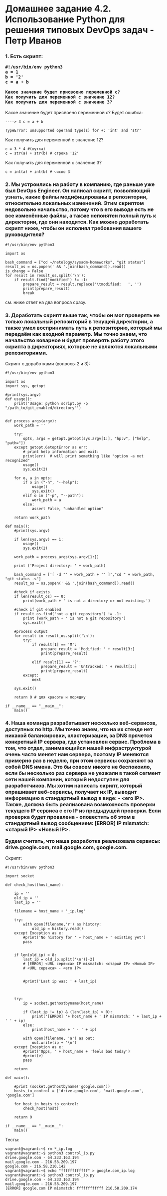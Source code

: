 <h1>Домашнее задание 4.2. Использование Python для решения типовых DevOps задач - Петр Иванов</h1>

<h3>1. Есть скрипт:

	#!/usr/bin/env python3
	a = 1
	b = '2'
	c = a + b
	
	Какое значение будет присвоено переменной c?
	Как получить для переменной c значение 12?
	Как получить для переменной c значение 3?

</h3>

Какое значение будет присвоено переменной c? Будет ошибка: 

	----> 3 c = a + b  

	TypeError: unsupported operand type(s) for +: 'int' and 'str'
	
Как получить для переменной c значение 12?

	с = 3 * 4 #(шутка)
	c = str(a) + str(b) # строка '12'

Как получить для переменной c значение 3?

	c = int(a) + int(b) # число 3

<h3>2. Мы устроились на работу в компанию, где раньше уже был DevOps Engineer. 
Он написал скрипт, позволяющий узнать, какие файлы модифицированы в репозитории, 
относительно локальных изменений. Этим скриптом недовольно начальство, потому 
что в его выводе есть не все изменённые файлы, а также непонятен полный путь к 
директории, где они находятся. Как можно доработать скрипт ниже, чтобы он 
исполнял требования вашего руководителя?</h3>	

~~~python3
#!/usr/bin/env python3

import os

bash_command = ["cd ~/netology/sysadm-homeworks", "git status"]
result_os = os.popen(' && '.join(bash_command)).read()
is_change = False
for result in result_os.split('\n'):
    if result.find('modified') != -1:
        prepare_result = result.replace('\tmodified:   ', '')
        print(prepare_result)
        break
~~~
  
см. ниже ответ на два вопроса сразу. 

<h3>3. Доработать скрипт выше так, чтобы он мог проверять не только локальный репозиторий 
в текущей директории, а также умел воспринимать путь к репозиторию, который мы передаём 
как входной параметр. Мы точно знаем, что начальство коварное и будет проверять работу 
этого скрипта в директориях, которые не являются локальными репозиториями.</h3>

Скрипт с доработками (вопросы 2 и 3):

~~~python3
#!/usr/bin/env python3

import os
import sys, getopt

#print(sys.argv)
def usage():
    print('Usage: python script.py -p "/path_to/git_enabled/directory"')


def process_args(argv):
    work_path = ''

    try:
        opts, args = getopt.getopt(sys.argv[1:], "hp:v", ["help", "path="])
    except getopt.GetoptError as err:
        # print help information and exit:
        print(err)  # will print something like "option -a not recognized"
        usage()
        sys.exit(2)

    for o, a in opts:
        if o in ("-h", "--help"):
            usage()
            sys.exit()
        elif o in ("-p", "--path"):
            work_path = a
        else:
            assert False, "unhandled option"

    return work_path

def main():
    #print(sys.argv)

    if len(sys.argv) == 1:
        usage()
        sys.exit(2)

    work_path = process_args(sys.argv[1:])

    print ('Project directory: ' + work_path)

    bash_command = ['[ -d "' + work_path + '" ]',"cd " + work_path, "git status -s"]
    result_os = os.popen(' && '.join(bash_command)).read()

    #check if exists
    if len(result_os) == 0:
        print(work_path + ' is not a directory or not existing.')

    #check if git enabled
    if result_os.find('not a git repository') != -1:
        print (work_path + ' is not a git repository')
        sys.exit()

    #process output
    for result in result_os.split('\n'):
        try:
            if result[1] == 'M':
                prepare_result = 'Modified: ' + result[3:]
                print(prepare_result)

            elif result[1] == '?':
                prepare_result = 'Untracked: ' + result[3:]
                print(prepare_result)
        except:
            next

    sys.exit()

    return 0 # для красоты и порядку

if __name__ == "__main__":
    main()
~~~


<h3>4. Наша команда разрабатывает несколько веб-сервисов, доступных по http. Мы точно знаем, 
что на их стенде нет никакой балансировки, кластеризации, за DNS прячется конкретный IP сервера, 
где установлен сервис. Проблема в том, что отдел, занимающийся нашей инфраструктурой очень часто 
меняет нам сервера, поэтому IP меняются примерно раз в неделю, при этом сервисы сохраняют за 
собой DNS имена. Это бы совсем никого не беспокоило, если бы несколько раз сервера не уезжали 
в такой сегмент сети нашей компании, который недоступен для разработчиков. Мы хотим написать 
скрипт, который опрашивает веб-сервисы, получает их IP, выводит информацию в стандартный вывод 
в виде: <URL сервиса> - <его IP>. Также, должна быть реализована возможность проверки текущего 
IP сервиса c его IP из предыдущей проверки. Если проверка будет провалена - оповестить об этом 
в стандартный вывод сообщением: [ERROR] <URL сервиса> IP mismatch: <старый IP> <Новый IP>.   

Будем считать, что наша разработка реализовала сервисы: drive.google.com, mail.google.com, google.com. </h3>

Скрипт:

~~~python3
#!/usr/bin/env python3

import socket

def check_host(host_name):

    ip = ''
    old_ip = ''
    last_ip = ''

    filename = host_name + '_ip.log'

    try:
        with open(filename,'r') as history:
            old_ip = history.read()
    except Exception as e:
        #print('No history for ' + host_name + ' existing yet')
        pass


    if len(old_ip) > 8:
        last_ip = old_ip.split('\n')[-2]
        # [ERROR] <URL сервиса> IP mismatch: <старый IP> <Новый IP>
        # <URL сервиса> - <его IP>


        #print('Last ip was: ' + last_ip)



    try:
        ip = socket.gethostbyname(host_name)

        if (last_ip != ip) & (len(last_ip) > 0):
            print('[ERROR] '+ host_name + ' IP mismatch: ' + last_ip + ' ' + ip)
        else:
            print(host_name + ' - ' + ip)

        with open(filename, 'a') as out:
            out.write(ip + '\n')
    except Exception as e:
        #print('Opps, ' + host_name + 'feels bad today')
        #print(e)
        pass

    return

def main():

    #print (socket.gethostbyname('google.com'))
    hosts_to_control = ['drive.google.com', 'mail.google.com', 'google.com']

    for host in hosts_to_control:
        check_host(host)

    return 0

if __name__ == "__main__":
    main()
~~~

Тесты: 

	vagrant@vagrant:~$ rm *_ip.log
	vagrant@vagrant:~$ python3 control_ip.py
	drive.google.com - 64.233.163.194
	mail.google.com - 216.58.209.197
	google.com - 216.58.210.142
	vagrant@vagrant:~$ echo "ffffffffffff" > google.com_ip.log
	vagrant@vagrant:~$ python3 control_ip.py
	drive.google.com - 64.233.163.194
	mail.google.com - 216.58.209.197
	[ERROR] google.com IP mismatch: ffffffffffff 216.58.209.174

